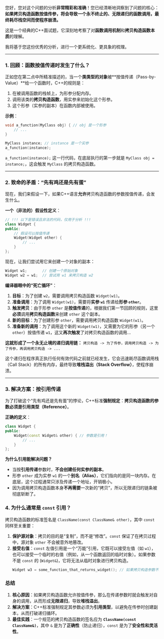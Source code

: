 您好，您对这个问题的分析**非常精彩和准确**！您已经清晰地洞察到了问题的核心：**如果拷贝构造函数按值传参，将会导致一个永不终止的、无限递归的函数调用，最终耗尽栈空间而使程序崩溃。**

这是一个经典的C++面试题，它深刻地考察了对**函数调用机制**和**拷贝构造函数本质**的理解。

我将基于您这份优秀的分析，进行一个更系统化、更具象的梳理。

-----

### 1\. 回顾：函数按值传递时发生了什么？

正如您在第二点中所精准描述的，当一个**类类型的对象**被\*\*按值传递（Pass-by-Value）\*\*给一个函数时，C++的规则是：

1.  在被调用函数的栈帧上，为形参分配内存。
2.  调用该类的**拷贝构造函数**，用实参来初始化这个形参。
3.  这个形参（实参的副本）在函数内部被使用。

**示例**：

```cpp
void a_function(MyClass obj) { // obj 是一个形参
    // ...
}

MyClass instance; // instance 是一个实参
a_function(instance); 
```

`a_function(instance);` 这一行代码，在底层执行的第一步就是 `MyClass obj = instance;`，这会触发 `MyClass` 的拷贝构造函数。

-----

### 2\. 致命的矛盾：“先有鸡还是先有蛋”

现在，我们来假设一下，如果C++语言**允许**拷贝构造函数的参数按值传递，会发生什么。

**一个（非法的）假设性定义**：

```cpp
// !!! 以下是错误且非法的代码，仅用于分析 !!!
class Widget {
public:
    // 假设可以按值传递
    Widget(Widget other) { 
        // ...
    }
};
```

现在，让我们尝试用它来创建一个对象的副本：

```cpp
Widget w1;       // 创建一个原始对象
Widget w2 = w1;  // 尝试用 w1 来拷贝构造 w2
```

**编译器眼中的“死亡循环”**：

1.  **目标**：为了创建 `w2`，需要调用拷贝构造函数 `Widget(w1)`。
2.  **准备调用**：为了调用 `Widget(w1)`，需要将**实参 `w1`** 传递给**形参 `other`**。
3.  **触发拷贝**：由于形参 `other` 是**按值传递**的，根据我们第一节回顾的规则，这里**必须**调用**拷贝构造函数**来创建 `other` 这个副本。
4.  **新的目标**：为了创建形参 `other`，需要调用拷贝构造函数 `Widget(w1)`。
5.  **准备新的调用**：为了调用这个新的 `Widget(w1)`，又需要为它的形参（另一个`other`）按值传递 `w1`，这又**再次触发**了对拷贝构造函数的调用...

**这就形成了一个永无止境的递归调用链：**
`拷贝构造 -> 为了传参，调用拷贝构造 -> 为了传参，再调用拷贝构造 -> ...`

这个递归在程序真正执行任何有效代码之前就已经发生，它会迅速耗尽函数调用栈（Call Stack）的所有内存，最终导致**堆栈溢出（Stack Overflow）**，使程序崩溃。

-----

### 3\. 解决方案：按引用传递

为了打破这个“先有鸡还是先有蛋”的悖论，C++标准**强制规定**：**拷贝构造函数的参数必须是引用类型（Reference）**。

**正确的定义**：

```cpp
class Widget {
public:
    Widget(const Widget& other) { // 参数是引用！
        // ...
    }
};
```

**为什么引用能解决问题？**

  * 当按**引用传递**参数时，**不会创建任何实参的副本**。
  * 形参 `other` 成为实参 `w1` 的一个**别名（Alias）**，它们指向的是同一块内存。在底层，这个过程通常只涉及传递一个地址，开销极小。
  * 因为调用拷贝构造函数本身**不再需要**一次新的“拷贝”，所以无限递归的链条被彻底斩断了。

### 4\. 为什么通常是 `const` 引用？

拷贝构造函数的标准签名是 `ClassName(const ClassName& other)`，其中 `const` 同样至关重要：

1.  **保护源对象**：拷贝的目的是“复制”，而不是“修改”。`const` 保证了在拷贝过程中，源对象 `other` 不会被意外地篡改。
2.  **接受右值**：`const` 左值引用是一个“万能”引用，它既可以接受左值（如 `w1`），也可以接受一个临时的右值（例如，从一个函数返回的临时对象）。如果参数不是 `const` 的 (`Widget&`)，它将无法从临时对象进行拷贝构造。
    ```cpp
    Widget w3 = some_function_that_returns_widget(); // 如果拷贝构造参数不是const&，这里会编译失败
    ```

### 总结

1.  **核心原因**：如果拷贝构造函数允许按值传参，那么在传递参数时就会触发对自身的调用，从而形成**无限递归**，导致**堆栈溢出**。
2.  **解决方案**：C++标准强制规定其参数必须为**引用类型**，以避免在传参时创建副本，从而打破递归循环。
3.  **最佳实践**：一个规范的拷贝构造函数的签名应为 **`ClassName(const ClassName&)`**，其中 `&` 是为了**正确性**（防止递归），`const` 是为了**安全性和灵活性**。